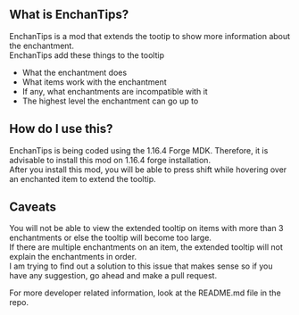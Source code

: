 ## What is EnchanTips?
EnchanTips is a mod that extends the tootip to show more information about the enchantment.  
EnchanTips add these things to the tooltip
- What the enchantment does
- What items work with the enchantment
- If any, what enchantments are incompatible with it
- The highest level the enchantment can go up to
## How do I use this?
EnchanTips is being coded using the 1.16.4 Forge MDK. Therefore, it is advisable to install this mod on 1.16.4 forge installation.  
After you install this mod, you will be able to press shift while hovering over an enchanted item to extend the tooltip.
## Caveats
You will not be able to view the extended tooltip on items with more than 3 enchantments or else the tooltip will become too large.  
If there are multiple enchantments on an item, the extended tooltip will not explain the enchantments in order.  
I am trying to find out a solution to this issue that makes sense so if you have any suggestion, go ahead and make a pull request.  
  
For more developer related information, look at the README.md file in the repo.
